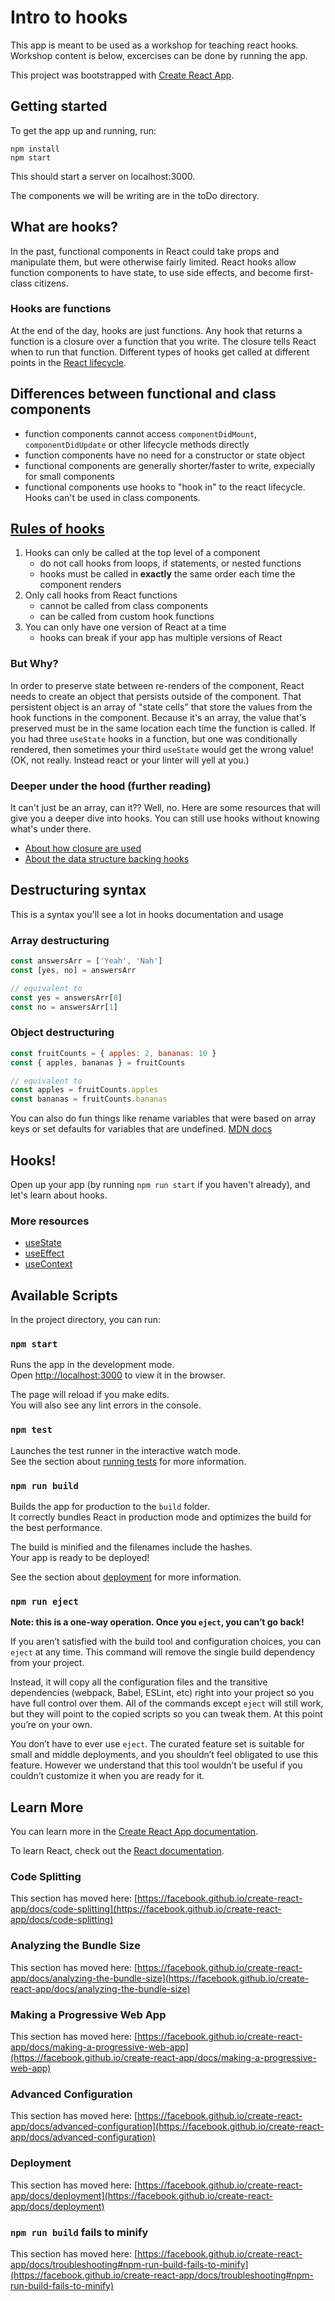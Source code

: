 # Intro to hooks

This app is meant to be used as a workshop for teaching react hooks. Workshop content is below, excercises can be done by running the app.

This project was bootstrapped with [Create React App](https://github.com/facebook/create-react-app).

## Getting started

To get the app up and running, run:
```
npm install
npm start
```

This should start a server on localhost:3000.

The components we will be writing are in the toDo directory.

## What are hooks?

In the past, functional components in React could take props and manipulate them, but were otherwise fairly limited.
React hooks allow function components to have state, to use side effects, and become first-class citizens.

### Hooks are functions

At the end of the day, hooks are just functions. Any hook that returns a function is a closure over a function that you write. The closure
tells React when to run that function. Different types of hooks get called at different points in the [React lifecycle](https://reactjs.org/docs/react-component.html).

## Differences between functional and class components

- function components cannot access `componentDidMount`, `componentDidUpdate` or other lifecycle methods directly
- function components have no need for a constructor or state object
- functional components are generally shorter/faster to write, expecially for small components
- functional components use hooks to "hook in" to the react lifecycle. Hooks can't be used in class components.

## [Rules of hooks](https://reactjs.org/docs/hooks-rules.html)

1. Hooks can only be called at the top level of a component
    - do not call hooks from loops, if statements, or nested functions
    - hooks must be called in **exactly** the same order each time the component renders
1. Only call hooks from React functions
    - cannot be called from class components
    - can be called from custom hook functions
1. You can only have one version of React at a time
    - hooks can break if your app has multiple versions of React

### But Why?

In order to preserve state between re-renders of the component, React needs to create an object that persists outside of the component.
That persistent object is an array of "state cells" that store the values from the hook functions in the component. Because it's an array, the value that's preserved must be in the same location each time the function is called. If you had three `useState` hooks in a function, but one was conditionally rendered, then sometimes your third `useState` would get the wrong value! (OK, not really. Instead react or your linter will yell at you.)

### Deeper under the hood (further reading)

It can't just be an array, can it?? Well, no. Here are some resources that will give you a deeper dive into hooks.
You can still use hooks without knowing what's under there.

- [About how closure are used](https://www.netlify.com/blog/2019/03/11/deep-dive-how-do-react-hooks-really-work/)
- [About the data structure backing hooks](https://the-guild.dev/blog/react-hooks-system)

## Destructuring syntax

This is a syntax you'll see a lot in hooks documentation and usage

### Array destructuring
```javascript
const answersArr = ['Yeah', 'Nah']
const [yes, no] = answersArr

// equivalent to
const yes = answersArr[0]
const no = answersArr[1]
```

### Object destructuring
```javascript
const fruitCounts = { apples: 2, bananas: 10 }
const { apples, bananas } = fruitCounts

// equivalent to
const apples = fruitCounts.apples
const bananas = fruitCounts.bananas
```

You can also do fun things like rename variables that were based on array keys or set defaults for variables that are undefined.
[MDN docs](https://developer.mozilla.org/en-US/docs/Web/JavaScript/Reference/Operators/Destructuring_assignment)

## Hooks!
Open up your app (by running `npm run start` if you haven't already), and let's learn about hooks.

### More resources
- [useState](https://reactjs.org/docs/hooks-state.html)
- [useEffect](https://reactjs.org/docs/hooks-effect.html)
- [useContext](https://daveceddia.com/usecontext-hook/)

## Available Scripts

In the project directory, you can run:

### `npm start`

Runs the app in the development mode.\
Open [http://localhost:3000](http://localhost:3000) to view it in the browser.

The page will reload if you make edits.\
You will also see any lint errors in the console.

### `npm test`

Launches the test runner in the interactive watch mode.\
See the section about [running tests](https://facebook.github.io/create-react-app/docs/running-tests) for more information.

### `npm run build`

Builds the app for production to the `build` folder.\
It correctly bundles React in production mode and optimizes the build for the best performance.

The build is minified and the filenames include the hashes.\
Your app is ready to be deployed!

See the section about [deployment](https://facebook.github.io/create-react-app/docs/deployment) for more information.

### `npm run eject`

**Note: this is a one-way operation. Once you `eject`, you can’t go back!**

If you aren’t satisfied with the build tool and configuration choices, you can `eject` at any time. This command will remove the single build dependency from your project.

Instead, it will copy all the configuration files and the transitive dependencies (webpack, Babel, ESLint, etc) right into your project so you have full control over them. All of the commands except `eject` will still work, but they will point to the copied scripts so you can tweak them. At this point you’re on your own.

You don’t have to ever use `eject`. The curated feature set is suitable for small and middle deployments, and you shouldn’t feel obligated to use this feature. However we understand that this tool wouldn’t be useful if you couldn’t customize it when you are ready for it.

## Learn More

You can learn more in the [Create React App documentation](https://facebook.github.io/create-react-app/docs/getting-started).

To learn React, check out the [React documentation](https://reactjs.org/).

### Code Splitting

This section has moved here: [https://facebook.github.io/create-react-app/docs/code-splitting](https://facebook.github.io/create-react-app/docs/code-splitting)

### Analyzing the Bundle Size

This section has moved here: [https://facebook.github.io/create-react-app/docs/analyzing-the-bundle-size](https://facebook.github.io/create-react-app/docs/analyzing-the-bundle-size)

### Making a Progressive Web App

This section has moved here: [https://facebook.github.io/create-react-app/docs/making-a-progressive-web-app](https://facebook.github.io/create-react-app/docs/making-a-progressive-web-app)

### Advanced Configuration

This section has moved here: [https://facebook.github.io/create-react-app/docs/advanced-configuration](https://facebook.github.io/create-react-app/docs/advanced-configuration)

### Deployment

This section has moved here: [https://facebook.github.io/create-react-app/docs/deployment](https://facebook.github.io/create-react-app/docs/deployment)

### `npm run build` fails to minify

This section has moved here: [https://facebook.github.io/create-react-app/docs/troubleshooting#npm-run-build-fails-to-minify](https://facebook.github.io/create-react-app/docs/troubleshooting#npm-run-build-fails-to-minify)
